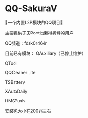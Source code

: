 # QQ-SakuraV
🌸一个内置LSP模块的QQ项目🌸

主要提供于无Root也懒得折腾的用户

QQ频道：fdak0r464r

目前已有模块：
QAuxiliary（已停止维护）

QTool

QQCleaner Lite

TSBattery

XAutoDaily

HMSPush 


安装包大小在200兆左右
